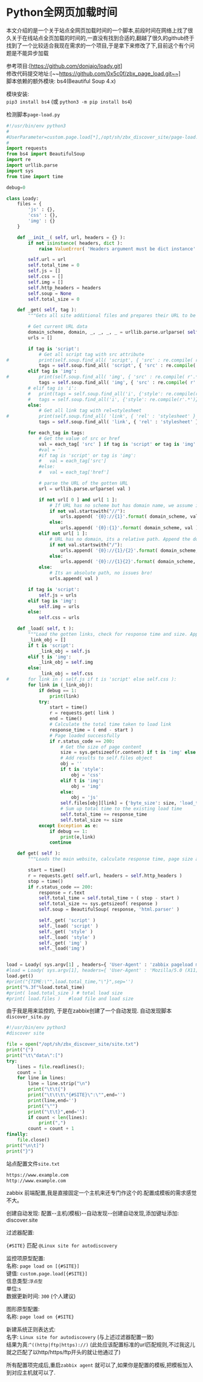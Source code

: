 # Python全网页加载时间


本文介绍的是一个关于站点全网页加载时间的一个脚本,前段时间在网络上找了很久关于在线站点全页加载的时间的,一直没有找到合适的,翻越了很久的github终于找到了一个比较适合我现在需求的一个项目,于是拿下来修改了下,目前这个有个问题是不能异步加载  
<!--more-->

参考项目:[https://github.com/donjajo/loady.git]  
修改代码提交地址:[~~https://github.com/0x5c0f/zbx_page_load.git~~]  
脚本依赖的额外模块: bs4(Beautiful Soup 4.x)   

模块安装:   
`pip3 install bs4` ​(或 `python3 -m pip install bs4`)

检测脚本`page-load.py`  
```python
#!/usr/bin/env python3
#
#UserParameter=custom.page.load[*],/opt/sh/zbx_discover_site/page-load.py $1
#
import requests
from bs4 import BeautifulSoup
import re
import urllib.parse
import sys
from time import time

debug=0

class Loady:
	files = {
		'js' : {},
		'css' : {},
		'img' : {}
	}

	def __init__( self, url, headers = {} ):
		if not isinstance( headers, dict ):
			raise ValueError( 'Headers argument must be dict instance' )

		self.url = url
		self.total_time = 0
		self.js = []
		self.css = []
		self.img = []
		self.http_headers = headers
		self.soup = None
		self.total_size = 0

	def _get( self, tag ):
		"""Gets all site additional files and prepares their URL to be loaded"""

		# Get current URL data
		domain_scheme, domain, _, _, _, _ = urllib.parse.urlparse( self.url )
		urls = []

		if tag is 'script':
			# Get all script tag with src attribute
#			print(self.soup.find_all( 'script', { 'src' : re.compile( r'.*' ) } ))
			tags = self.soup.find_all( 'script', { 'src' : re.compile( r'.*' ) } )
		elif tag is 'img':
#			print(self.soup.find_all( 'img', { 'src' : re.compile( r'.*' ) } ))
			tags = self.soup.find_all( 'img', { 'src' : re.compile( r'.*' ) } )
		# elif tag is 'i':
		# 	print(tags = self.soup.find_all('i', {'style': re.compile(r'.*')}))
		# 	tags = self.soup.find_all('i', {'style': re.compile(r'.*')})
		else:
			# Get all link tag with rel=stylesheet
#			print(self.soup.find_all( 'link', { 'rel' : 'stylesheet' } ))
			tags = self.soup.find_all( 'link', { 'rel' : 'stylesheet' } )

		for each_tag in tags:
			# Get the value of src or href
			val = each_tag[ 'src' ] if tag is 'script' or tag is 'img' else each_tag[ 'href' ]
			#val = ''
			#if tag is 'script' or tag is 'img':
			#	val = each_tag['src']
			#else:
			#	val = each_tag['href']

			# parse the URL of the gotten URL
			url = urllib.parse.urlparse( val )

			if not url[ 0 ] and url[ 1 ]:
				# If URL has no scheme but has domain name, we assume it is a URL that supports HTTP(S). We just append the main site scheme to it
				if not val.startswith("//"):
					urls.append( '{0}://{1}'.format( domain_scheme, val ) )
				else:
					urls.append( '{0}:{1}'.format( domain_scheme, val ) )
			elif not url[ 1 ]:
				# URL has no domain, its a relative path. Append the domain name to it
				if not val.startswith("/"):
					urls.append( '{0}://{1}/{2}'.format( domain_scheme, domain, val ) )
				else:
					urls.append( '{0}://{1}{2}'.format( domain_scheme, domain, val ) )
			else:
				# Its an absolute path, no issues bro!
				urls.append( val )

		if tag is 'script':
			self.js = urls
		elif tag is 'img':
			self.img = urls
		else:
			self.css = urls

	def _load( self, t ):
		"""Load the gotten links, check for response time and size. Appends it to self.files object"""
		_link_obj = []
		if t is 'script':
			_link_obj = self.js
		elif t is 'img':
			_link_obj = self.img
		else:
			_link_obj = self.css
#		for link in ( self.js if t is 'script' else self.css ):
		for link in (_link_obj):
			if debug == 1:
				print(link)
			try:
				start = time()
				r = requests.get( link )
				end = time()
				# Calculate the total time taken to load link
				response_time = ( end - start )
				# Page loaded successfully
				if r.status_code == 200:
					# Get the size of page content
					size = sys.getsizeof(r.content) if t is 'img' else sys.getsizeof(r.text)
					# Add results to self.files object
					obj = ''
					if t is 'style':
						obj = 'css'
					elif t is 'img':
						obj = 'img'
					else:
						obj = 'js'
					self.files[obj][link] = {'byte_size': size, 'load_time': response_time}
					# Sum up total time to the existing load time
					self.total_time += response_time
					self.total_size += size
			except Exception as e:
				if debug == 1:
					print(e,link)
				continue

	def get( self ):
		"""Loads the main website, calculate response time, page size and get additional files in site"""

		start = time()
		r = requests.get( self.url, headers = self.http_headers )
		stop = time()
		if r.status_code == 200:
			response = r.text
			self.total_time = self.total_time + ( stop - start )
			self.total_size += sys.getsizeof( response )
			self.soup = BeautifulSoup( response, 'html.parser' )

			self._get( 'script' )
			self._load( 'script' )
			self._get( 'style' )
			self._load( 'style' )
			self._get( 'img' )
			self._load('img')


load = Loady( sys.argv[1] , headers={ 'User-Agent' : 'zabbix pageload monitor' })
#load = Loady( sys.argv[1], headers={ 'User-Agent' : 'Mozilla/5.0 (X11; Fedora; Linux x86_64; rv:57.0) Gecko/20100101 Firefox/57.0' })
load.get()
#print("{TIME:\"",load.total_time,"\"}",sep='')
print("%.3f"%load.total_time)
#print( load.total_size ) # total load size
#print( load.files )   #load file and load size
```
由于我是用来监控的, 于是在zabbix创建了一个自动发现.
自动发现脚本`discover_site.py`
```python
#!/usr/bin/env python3
#discover site

file = open("/opt/sh/zbx_discover_site/site.txt")
print("{")
print("\t\"data\":[")
try:
	lines = file.readlines();
	count = 1
	for line in lines:
		line = line.strip("\n")
		print("\t\t{")
		print("\t\t\t\"{#SITE}\":\"",end='')
		print(line,end='')
		print("\"")
		print("\t\t}",end='')
		if count < len(lines):
			print(",")
		count = count + 1
finally:
	file.close()
print("\n\t]")
print("}")
```
站点配置文件`site.txt`  
```txt
https://www.example.com
http://www.example.com
```

zabbix 前端配置,我是直接固定一个主机来还专门作这个的.配置成模板的需求感觉不大。  

创建自动发现: 配置--主机(模板)--自动发现--创建自动发现,添加键址添加: discover.site  

过滤器配置:  

`{#SITE}` 匹配 `@Linux site for autodiscovery` 

监控项原型配置:  
名称: `page load on [{#SITE}]`  
键值: `custom.page.load[{#SITE}]`  
信息类型:`浮点型`  
单位:`s`  
数据更新时间: `300` (个人建议)  

图形原型配置:  
名称: `page load on {#SITE}`  

新建系统正则表达式:  
名字: `Linux site for autodiscovery`   (与上述过滤器配置一致)  
结果为真:`^((http|ftp|https)://)` (此处应该配置标准的url匹配规则,不过我这儿就之匹配了以http/https/ftp开头的就让他通过了)  


所有配置项完成后,重启`zabbix agent` 就可以了,如果你是配置的模板,把模板加入到对应主机就可以了.  

